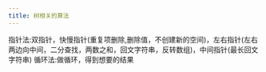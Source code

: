 ```yaml
---
title: 树相关的算法
---
```


指针法:双指针，快慢指针(重复项删除,删除值，不创建新的空间)，左右指针(左右两边向中间，二分查找，两数之和，回文字符串，反转数组)，中间指针(最长回文字符串)
循环法:做循环，得到想要的结果